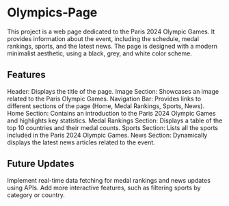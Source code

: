 # Olympics-Page
This project is a web page dedicated to the Paris 2024 Olympic Games. It provides information about the event, including the schedule, medal rankings, sports, and the latest news. The page is designed with a modern minimalist aesthetic, using a black, grey, and white color scheme.

## Features
Header: Displays the title of the page.
Image Section: Showcases an image related to the Paris Olympic Games.
Navigation Bar: Provides links to different sections of the page (Home, Medal Rankings, Sports, News).
Home Section: Contains an introduction to the Paris 2024 Olympic Games and highlights key statistics.
Medal Rankings Section: Displays a table of the top 10 countries and their medal counts.
Sports Section: Lists all the sports included in the Paris 2024 Olympic Games.
News Section: Dynamically displays the latest news articles related to the event.

## Future Updates
Implement real-time data fetching for medal rankings and news updates using APIs.
Add more interactive features, such as filtering sports by category or country.
